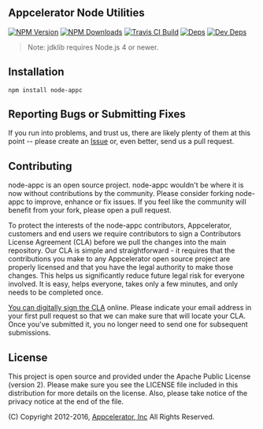 ## Appcelerator Node Utilities

[![NPM Version][npm-image]][npm-url]
[![NPM Downloads][downloads-image]][downloads-url]
[![Travis CI Build][travis-image]][travis-url]
[![Deps][david-image]][david-url]
[![Dev Deps][david-dev-image]][david-dev-url]

> Note: jdklib requires Node.js 4 or newer.

## Installation

    npm install node-appc

## Reporting Bugs or Submitting Fixes

If you run into problems, and trust us, there are likely plenty of them at this
point -- please create an [Issue](https://github.com/appcelerator/node-appc/issues)
or, even better, send us a pull request.

## Contributing

node-appc is an open source project. node-appc wouldn't be where it is now without
contributions by the community. Please consider forking node-appc to improve,
enhance or fix issues. If you feel like the community will benefit from your
fork, please open a pull request.

To protect the interests of the node-appc contributors, Appcelerator, customers
and end users we require contributors to sign a Contributors License Agreement
(CLA) before we pull the changes into the main repository. Our CLA is simple and
straightforward - it requires that the contributions you make to any
Appcelerator open source project are properly licensed and that you have the
legal authority to make those changes. This helps us significantly reduce future
legal risk for everyone involved. It is easy, helps everyone, takes only a few
minutes, and only needs to be completed once.

[You can digitally sign the CLA](http://bit.ly/app_cla) online. Please indicate
your email address in your first pull request so that we can make sure that will
locate your CLA.  Once you've submitted it, you no longer need to send one for
subsequent submissions.

## License

This project is open source and provided under the Apache Public License (version 2).
Please make sure you see the LICENSE file included in this distribution for more
details on the license. Also, please take notice of the privacy notice at the end of the file.

(C) Copyright 2012-2016, [Appcelerator, Inc](http://www.appcelerator.com) All Rights Reserved.

[npm-image]: https://img.shields.io/npm/v/node-appc.svg
[npm-url]: https://npmjs.org/package/node-appc
[downloads-image]: https://img.shields.io/npm/dm/node-appc.svg
[downloads-url]: https://npmjs.org/package/node-appc
[travis-image]: https://img.shields.io/travis/appcelerator/node-appc.svg
[travis-url]: https://travis-ci.org/appcelerator/node-appc
[david-image]: https://img.shields.io/david/appcelerator/node-appc.svg
[david-url]: https://david-dm.org/appcelerator/node-appc
[david-dev-image]: https://img.shields.io/david/dev/appcelerator/node-appc.svg
[david-dev-url]: https://david-dm.org/appcelerator/node-appc#info=devDependencies

